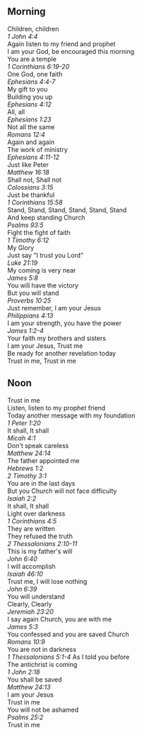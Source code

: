 ## Morning

Children, children  
_1 John 4:4_  
Again listen to my friend and prophet  
I am your God, be encouraged this morning  
You are a temple  
_1 Corinthians 6:19-20_  
One God, one faith  
_Ephesians 4:4-7_  
My gift to you  
Building you up  
_Ephesians 4:12_  
All, all  
_Ephesians 1:23_  
Not all the same  
_Romans 12:4_  
Again and again  
The work of ministry  
_Ephesians 4:11-12_  
Just like Peter  
_Matthew 16:18_  
Shall not, Shall not  
_Colossians 3:15_  
Just be thankful  
_1 Corinthians 15:58_  
Stand, Stand, Stand, Stand, Stand, Stand  
And keep standing Church  
_Psalms 93:5_  
Fight the fight of faith  
_1 Timothy 6:12_  
My Glory  
Just say "I trust you Lord"  
_Luke 21:19_  
My coming is very near  
_James 5:8_  
You will have the victory  
But you will stand  
_Proverbs 10:25_  
Just remember, I am your Jesus  
_Philippians 4:13_  
I am your strength, you have the power  
_James 1:2-4_  
Your faith my brothers and sisters  
I am your Jesus, Trust me  
Be ready for another revelation today  
Trust in me, Trust in me  

## Noon

Trust in me  
Listen, listen to my prophet friend  
Today another message with my foundation  
_1 Peter 1:20_  
It shall, It shall  
_Micah 4:1_  
Don't speak careless  
_Matthew 24:14_  
The father appointed me  
_Hebrews 1:2_  
_2 Timothy 3:1_  
You are in the last days  
But you Church will not face difficulty  
_Isaiah 2:2_  
It shall, It shall  
Light over darkness  
_1 Corinthians 4:5_  
They are written  
They refused the truth  
_2 Thessalonians 2:10-11_  
This is my father's will  
_John 6:40_  
I will accomplish  
_Isaiah 46:10_  
Trust me, I will lose nothing  
_John 6:39_  
You will understand  
Clearly, Clearly  
_Jeremiah 23:20_  
I say again Church, you are with me  
_James 5:3_  
You confessed and you are saved Church  
_Romans 10:9_  
You are not in darkness  
_1 Thessalonians 5:1-4_ 
As I told you before  
The antichrist is coming  
_1 John 2:18_  
You shall be saved  
_Matthew 24:13_  
I am your Jesus  
Trust in me  
You will not be ashamed  
_Psalms 25:2_  
Trust in me  